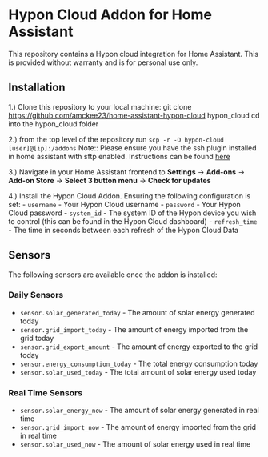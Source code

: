 # Hypon Cloud Addon for Home Assistant

This repository contains a Hypon cloud integration for Home Assistant.  This is provided without warranty and is for personal use only.

## Installation
1.) Clone this repository to your local machine:
git clone https://github.com/amckee23/home-assistant-hypon-cloud hypon_cloud
cd into the hypon_cloud folder

2.) from the top level of the repository run `scp -r -O hypon-cloud [user]@[ip]:/addons`
    Note:: Please ensure you have the ssh plugin installed in home assistant with sftp enabled.  Instructions can be found [here](https://community.home-assistant.io/t/home-assistant-community-add-on-ssh-web-terminal/33820)

3.) Navigate in your Home Assistant frontend to **Settings** -> **Add-ons** -> **Add-on Store** -> **Select 3 button menu** -> **Check for updates** 

4.) Install the Hypon Cloud Addon. Ensuring the following configuration is set:
    - `username` - Your Hypon Cloud username
    - `password` - Your Hypon Cloud password
    - `system_id` - The system ID of the Hypon device you wish to control (this can be found in the Hypon Cloud dashboard)
    - `refresh_time` - The time in seconds between each refresh of the Hypon Cloud Data

## Sensors 
The following sensors are available once the addon is installed:

### Daily Sensors
- `sensor.solar_generated_today` - The amount of solar energy generated today
- `sensor.grid_import_today` - The amount of energy imported from the grid today
- `sensor.grid_export_amount` - The amount of energy exported to the grid today
- `sensor.energy_consumption_today` - The total energy consumption today
- `sensor.solar_used_today` - The total amount of solar energy used today

### Real Time Sensors
- `sensor.solar_energy_now` - The amount of solar energy generated in real time
- `sensor.grid_import_now` - The amount of energy imported from the grid in real time
- `sensor.solar_used_now` - The amount of solar energy used in real time
